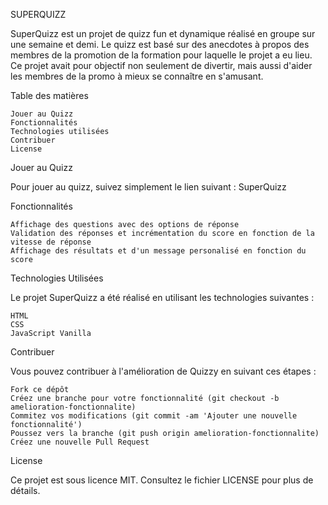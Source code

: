 SUPERQUIZZ

SuperQuizz est un projet de quizz fun et dynamique réalisé en groupe sur une semaine et demi. Le quizz est basé sur des anecdotes à propos des membres de la promotion de la formation pour laquelle le projet a eu lieu. Ce projet avait pour objectif non seulement de divertir, mais aussi d'aider les membres de la promo à mieux se connaître en s'amusant.

Table des matières

    Jouer au Quizz
    Fonctionnalités
    Technologies utilisées
    Contribuer
    License

Jouer au Quizz

Pour jouer au quizz, suivez simplement le lien suivant : SuperQuizz

Fonctionnalités

    Affichage des questions avec des options de réponse
    Validation des réponses et incrémentation du score en fonction de la vitesse de réponse
    Affichage des résultats et d'un message personalisé en fonction du score

Technologies Utilisées

Le projet SuperQuizz a été réalisé en utilisant les technologies suivantes :

    HTML
    CSS
    JavaScript Vanilla

Contribuer

Vous pouvez contribuer à l'amélioration de Quizzy en suivant ces étapes :

    Fork ce dépôt
    Créez une branche pour votre fonctionnalité (git checkout -b amelioration-fonctionnalite)
    Commitez vos modifications (git commit -am 'Ajouter une nouvelle fonctionnalité')
    Poussez vers la branche (git push origin amelioration-fonctionnalite)
    Créez une nouvelle Pull Request

License

Ce projet est sous licence MIT. Consultez le fichier LICENSE pour plus de détails.